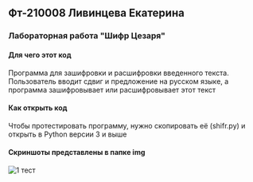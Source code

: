 ## Фт-210008 Ливинцева Екатерина
### Лабораторная работа "Шифр Цезаря"
#### Для чего этот код
Программа для зашифровки и расшифровки введенного текста. 
Пользователь вводит сдвиг и предложение на русском языке, а программа зашифровывает или расшифровывает этот текст
#### Как открыть код
Чтобы протестировать программу, нужно скопировать её (shifr.py) и открыть в Python версии 3 и выше
#### Скриншоты представлены в папке img
![1 тест](https://user-images.githubusercontent.com/113354368/191736780-7d9161af-3138-4b43-a9fa-15b9e67fd08c.png)
